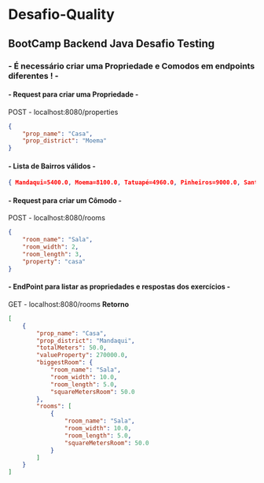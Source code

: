 # Desafio-Quality
## BootCamp Backend Java Desafio Testing

### - É necessário criar uma Propriedade e Comodos em endpoints diferentes ! -

#### - Request para criar uma Propriedade -
POST - localhost:8080/properties
```json
{
    "prop_name": "Casa",
    "prop_district": "Moema"
}
```

#### - Lista de Bairros válidos -
```json
{ Mandaqui=5400.0, Moema=8100.0, Tatuapé=4960.0, Pinheiros=9000.0, Santana=5190.0}
```

#### - Request para criar um Cômodo -
POST - localhost:8080/rooms
```json
{
    "room_name": "Sala",
    "room_width": 2,
    "room_length": 3,
    "property": "casa"
}
```

#### - EndPoint para listar as propriedades e respostas dos exercícios -
GET - localhost:8080/rooms
**Retorno**
```json
[
    {
        "prop_name": "Casa",
        "prop_district": "Mandaqui",
        "totalMeters": 50.0,
        "valueProperty": 270000.0,
        "biggestRoom": {
            "room_name": "Sala",
            "room_width": 10.0,
            "room_length": 5.0,
            "squareMetersRoom": 50.0
        },
        "rooms": [
            {
                "room_name": "Sala",
                "room_width": 10.0,
                "room_length": 5.0,
                "squareMetersRoom": 50.0
            }
        ]
    }
]
```




